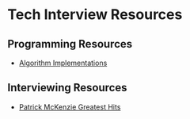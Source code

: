 # Tech Interview Resources

## Programming Resources

- [Algorithm Implementations](https://github.com/kevinknowscs/ProgrammingPractice)

## Interviewing Resources

- [Patrick McKenzie Greatest Hits](https://www.kalzumeus.com/greatest-hits/)
